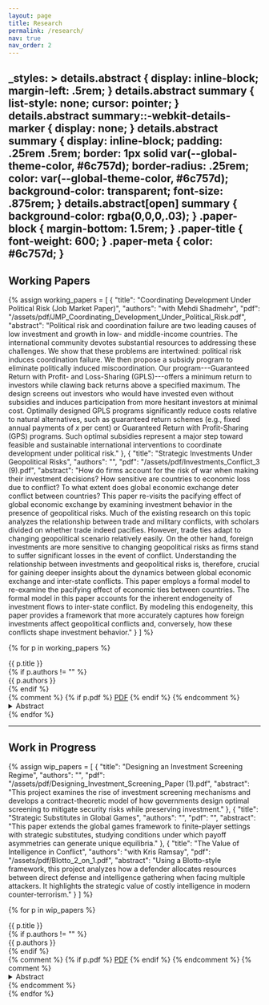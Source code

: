 ```yaml
---
layout: page
title: Research
permalink: /research/
nav: true
nav_order: 2
---
```


_styles: >
  details.abstract {
    display: inline-block;
    margin-left: .5rem;
  }
  details.abstract summary {
    list-style: none;
    cursor: pointer;
  }
  details.abstract summary::-webkit-details-marker { display: none; }
  details.abstract summary {
    display: inline-block;
    padding: .25rem .5rem;
    border: 1px solid var(--global-theme-color, #6c757d);
    border-radius: .25rem;
    color: var(--global-theme-color, #6c757d);
    background-color: transparent;
    font-size: .875rem;
  }
  details.abstract[open] summary {
    background-color: rgba(0,0,0,.03);
  }
  .paper-block { margin-bottom: 1.5rem; }
  .paper-title { font-weight: 600; }
  .paper-meta { color: #6c757d; }
---

## Working Papers

{% assign working_papers = 
  [
    {
      "title": "Coordinating Development Under Political Risk (Job Market Paper)",
      "authors": "with Mehdi Shadmehr",
      "pdf": "/assets/pdf/JMP_Coordinating_Development_Under_Political_Risk.pdf",
      "abstract": "Political risk and coordination failure are two leading causes of low investment and growth in low- and middle-income countries. The international community devotes substantial resources to addressing these challenges. We show that these problems are intertwined: political risk induces coordination failure. We then propose a subsidy program to eliminate politically induced miscoordination. Our program---Guaranteed Return with Profit- and Loss-Sharing (GPLS)---offers a minimum return to investors while clawing back returns above a specified maximum. The design screens out investors who would have invested even without subsidies and induces participation from more hesitant investors at minimal cost. Optimally designed GPLS programs significantly reduce costs relative to natural alternatives, such as guaranteed return schemes (e.g., fixed annual payments of $x$ per cent) or Guaranteed Return with Profit-Sharing (GPS) programs. Such optimal subsidies represent a major step toward feasible and sustainable international interventions to coordinate development under political risk."
    },
    {
      "title": "Strategic Investments Under Geopolitical Risks",
      "authors": "",
      "pdf": "/assets/pdf/Investments_Conflict_3 (9).pdf",
      "abstract": "How do firms account for the risk of war when making their investment decisions? How sensitive are countries to economic loss due to conflict? To what extent does global economic exchange deter conflict between countries? This paper re-visits the pacifying effect of global economic exchange by examining investment behavior in the presence of geopolitical risks. Much of the existing research on this topic analyzes the relationship between trade and military conflicts, with scholars divided on whether trade indeed pacifies. However, trade ties adapt to changing geopolitical scenario relatively easily. On the other hand, foreign investments are more sensitive to changing geopolitical risks as firms stand to suffer significant losses in the event of conflict. Understanding the relationship between investments and geopolitical risks is, therefore, crucial for gaining deeper insights about the dynamics between global economic exchange and inter-state conflicts. This paper employs a formal model to re-examine the pacifying effect of economic ties between countries. The formal model in this paper accounts for the inherent endogeneity of investment flows to inter-state conflict. By modeling this endogeneity, this paper provides a framework that more accurately captures how foreign investments affect geopolitical conflicts and, conversely, how these conflicts shape investment behavior."
    }
  ]
%}

{% for p in working_papers %}
<div class="paper-block">
  <div class="paper-title">{{ p.title }}</div>
  {% if p.authors != "" %}<div class="paper-meta">{{ p.authors }}</div>{% endif %}
  <div class="mt-1">
    {% comment %}
    {% if p.pdf %}
      <a class="btn btn-sm btn-outline-primary" href="{{ p.pdf | relative_url }}" target="_blank">PDF</a>
    {% endif %}
    {% endcomment %}
    <details class="abstract">
      <summary>Abstract</summary>
      <div class="mt-2">{{ p.abstract }}</div>
    </details>
  </div>
</div>
{% endfor %}

---

## Work in Progress

{% assign wip_papers = 
  [
    {
      "title": "Designing an Investment Screening Regime",
      "authors": "",
      "pdf": "/assets/pdf/Designing_Investment_Screening_Paper (1).pdf",
      "abstract": "This project examines the rise of investment screening mechanisms and develops a contract-theoretic model of how governments design optimal screening to mitigate security risks while preserving investment."
    },
    {
      "title": "Strategic Substitutes in Global Games",
      "authors": "",
      "pdf": "",
      "abstract": "This paper extends the global games framework to finite-player settings with strategic substitutes, studying conditions under which payoff asymmetries can generate unique equilibria."
    },
    {
      "title": "The Value of Intelligence in Conflict",
      "authors": "with Kris Ramsay",
      "pdf": "/assets/pdf/Blotto_2_on_1.pdf",
      "abstract": "Using a Blotto-style framework, this project analyzes how a defender allocates resources between direct defense and intelligence gathering when facing multiple attackers. It highlights the strategic value of costly intelligence in modern counter-terrorism."
    }
  ]
%}

{% for p in wip_papers %}
<div class="paper-block">
  <div class="paper-title">{{ p.title }}</div>
  {% if p.authors != "" %}<div class="paper-meta">{{ p.authors }}</div>{% endif %}
  <div class="mt-1">
    {% comment %}
    {% if p.pdf %}
      <a class="btn btn-sm btn-outline-primary" href="{{ p.pdf | relative_url }}" target="_blank">PDF</a>
    {% endif %}
    {% endcomment %}
    {% comment %}
    <details class="abstract">
      <summary>Abstract</summary>
      <div class="mt-2">{{ p.abstract }}</div>
    </details>
    {% endcomment %}
  </div>
</div>
{% endfor %}

